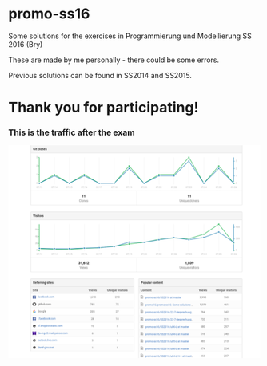 # promo-ss16
Some solutions for the exercises in Programmierung und Modellierung SS 2016 (Bry)

These are made by me personally - there could be some errors.

Previous solutions can be found in SS2014 and SS2015.

# Thank you for participating!
### This is the traffic after the exam
![Alt text](/Bildschirmfoto_2016-07-26_14-18-11.png?raw=true "Traffic after the exam")
